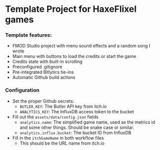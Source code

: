 # Template Project for HaxeFlixel games

### Template features:
- FMOD Studio project with menu sound effects and a random song I wrote
- Main menu with buttons to load the credits or start the game
- Credits state with built-in scrolling
- Preconfigured .gitignore
- Pre-integrated Bitlytics tie-ins
- Automatic Github build actions

### Configuration
- Set the proper Github secrets:
  - `BUTLER_KEY`: The Butler API key from itch.io
  - `ANALYTICS_KEY`: The InfluxDB access token to the bucket
- Fill out the `assets/data/config.json` fields
  - `analytics.name`: The simplified game name, used as the metrics id and some other things. Should be snake case or similar.
  - `analytics.influx.bucket`: The bucket ID from InfluxDB
- Fill in the `itchGameName` in both workflow files
  - This should be the URL name from itch.io